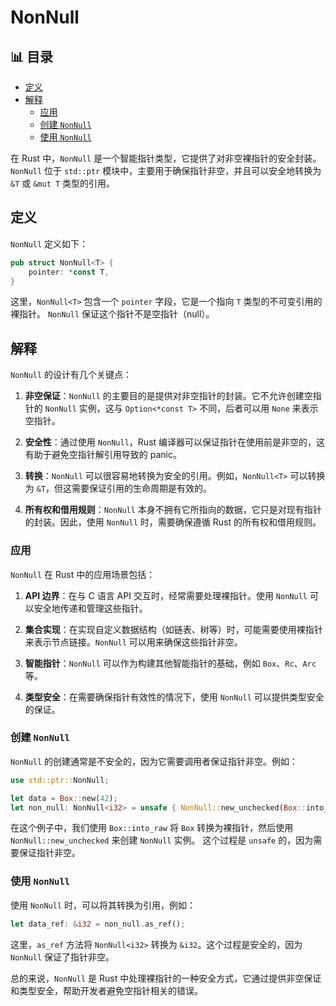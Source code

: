 ﻿# NonNull


## 📊 目录

- [定义](#定义)
- [解释](#解释)
  - [应用](#应用)
  - [创建 `NonNull`](#创建-nonnull)
  - [使用 `NonNull`](#使用-nonnull)


在 Rust 中，`NonNull` 是一个智能指针类型，它提供了对非空裸指针的安全封装。
`NonNull` 位于 `std::ptr` 模块中，主要用于确保指针非空，并且可以安全地转换为 `&T` 或 `&mut T` 类型的引用。

## 定义

`NonNull` 定义如下：

```rust
pub struct NonNull<T> {
    pointer: *const T,
}
```

这里，`NonNull<T>` 包含一个 `pointer` 字段，它是一个指向 `T` 类型的不可变引用的裸指针。
    `NonNull` 保证这个指针不是空指针（null）。

## 解释

`NonNull` 的设计有几个关键点：

1. **非空保证**：`NonNull` 的主要目的是提供对非空指针的封装。它不允许创建空指针的 `NonNull` 实例，这与 `Option<*const T>` 不同，后者可以用 `None` 来表示空指针。

2. **安全性**：通过使用 `NonNull`，Rust 编译器可以保证指针在使用前是非空的，这有助于避免空指针解引用导致的 panic。

3. **转换**：`NonNull` 可以很容易地转换为安全的引用。例如，`NonNull<T>` 可以转换为 `&T`，但这需要保证引用的生命周期是有效的。

4. **所有权和借用规则**：`NonNull` 本身不拥有它所指向的数据，它只是对现有指针的封装。因此，使用 `NonNull` 时，需要确保遵循 Rust 的所有权和借用规则。

### 应用

`NonNull` 在 Rust 中的应用场景包括：

1. **API 边界**：在与 C 语言 API 交互时，经常需要处理裸指针。使用 `NonNull` 可以安全地传递和管理这些指针。

2. **集合实现**：在实现自定义数据结构（如链表、树等）时，可能需要使用裸指针来表示节点链接。`NonNull` 可以用来确保这些指针非空。

3. **智能指针**：`NonNull` 可以作为构建其他智能指针的基础，例如 `Box`、`Rc`、`Arc` 等。

4. **类型安全**：在需要确保指针有效性的情况下，使用 `NonNull` 可以提供类型安全的保证。

### 创建 `NonNull`

`NonNull` 的创建通常是不安全的，因为它需要调用者保证指针非空。例如：

```rust
use std::ptr::NonNull;

let data = Box::new(42);
let non_null: NonNull<i32> = unsafe { NonNull::new_unchecked(Box::into_raw(data)) };
```

在这个例子中，我们使用 `Box::into_raw` 将 `Box` 转换为裸指针，然后使用 `NonNull::new_unchecked` 来创建 `NonNull` 实例。
这个过程是 `unsafe` 的，因为需要保证指针非空。

### 使用 `NonNull`

使用 `NonNull` 时，可以将其转换为引用，例如：

```rust
let data_ref: &i32 = non_null.as_ref();
```

这里，`as_ref` 方法将 `NonNull<i32>` 转换为 `&i32`。这个过程是安全的，因为 `NonNull` 保证了指针非空。

总的来说，`NonNull` 是 Rust 中处理裸指针的一种安全方式，它通过提供非空保证和类型安全，帮助开发者避免空指针相关的错误。
